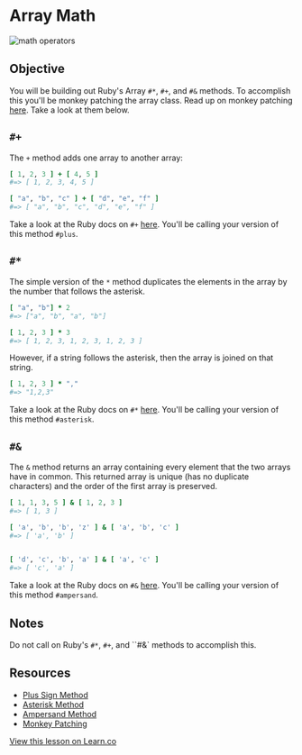 

# Array Math

![math operators](https://s3-us-west-2.amazonaws.com/web-dev-readme-photos/cs/math.jpg)

## Objective

You will be building out Ruby's Array `#*`, `#+`, and `#&` methods. To accomplish this you'll be monkey patching the array class. Read up on monkey patching [here](http://www.runtime-era.com/2012/12/reopen-and-modify-ruby-classes-monkey.html). Take a look at them below.

## `#+`

The `+` method adds one array to another array:

```ruby
[ 1, 2, 3 ] + [ 4, 5 ]
#=> [ 1, 2, 3, 4, 5 ]

[ "a", "b", "c" ] + [ "d", "e", "f" ]
#=> [ "a", "b", "c", "d", "e", "f" ]
```
Take a look at the Ruby docs on `#+` [here](http://ruby-doc.org/core-2.2.0/Array.html#method-i-2B). You'll be calling your version of this method `#plus`.

## `#*`

The simple version of the `*` method duplicates the elements in the array by the number that follows the asterisk.

```ruby
[ "a", "b"] * 2
#=> ["a", "b", "a", "b"]

[ 1, 2, 3 ] * 3
#=> [ 1, 2, 3, 1, 2, 3, 1, 2, 3 ]
```

However, if a string follows the asterisk, then the array is joined on that string.

```ruby
[ 1, 2, 3 ] * ","
#=> "1,2,3"
```

Take a look at the Ruby docs on `#*` [here](http://ruby-doc.org/core-2.2.0/Array.html#method-i-2A). You'll be calling your version of this method `#asterisk`.

## `#&`

The `&` method returns an array containing every element that the two arrays have in common. This returned array is unique (has no duplicate characters) and the order of the first array is preserved.

```ruby
[ 1, 1, 3, 5 ] & [ 1, 2, 3 ]
#=> [ 1, 3 ]

[ 'a', 'b', 'b', 'z' ] & [ 'a', 'b', 'c' ]
#=> [ 'a', 'b' ]


[ 'd', 'c', 'b', 'a' ] & [ 'a', 'c' ]
#=> [ 'c', 'a' ]
```

Take a look at the Ruby docs on `#&` [here](http://ruby-doc.org/core-2.2.0/Array.html#method-i-26). You'll be calling your version of this method `#ampersand`.

## Notes

Do not call on Ruby's `#*`, `#+`, and ``#&` methods to accomplish this.

## Resources

* [Plus Sign Method](http://ruby-doc.org/core-2.2.0/Array.html#method-i-2B)
* [Asterisk Method](http://ruby-doc.org/core-2.2.0/Array.html#method-i-2A)
* [Ampersand Method](http://ruby-doc.org/core-2.2.0/Array.html#method-i-26)
* [Monkey Patching](http://www.runtime-era.com/2012/12/reopen-and-modify-ruby-classes-monkey.html)

<a href='https://learn.co/lessons/array-math-todo' data-visibility='hidden'>View this lesson on Learn.co</a>
